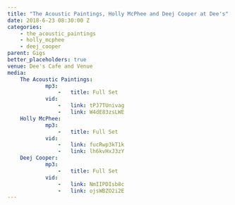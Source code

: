 ```yaml
---
title: "The Acoustic Paintings, Holly McPhee and Deej Cooper at Dee's"
date: 2018-6-23 08:30:00 Z
categories:
    - the_acoustic_paintings
    - holly_mcphee
    - deej_cooper
parent: Gigs
better_placeholders: true
venue: Dee's Cafe and Venue
media:
    The Acoustic Paintings:
            mp3:
                -   title: Full Set
            vid:
                -   link: tPJ7TUnivag
                -   link: W4dE83zsLWE
    Holly McPhee:
            mp3:
                -   title: Full Set
            vid:
                -   link: fucRwp3kT1k
                -   link: lh6kvHxJ3zY
    Deej Cooper:
            mp3:
                -   title: Full Set
            vid:
                -   link: NmIIPDIsb8c
                -   link: ojsWBZO2i2E
---
```

